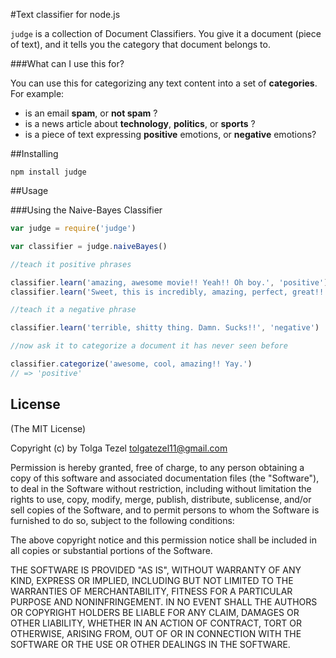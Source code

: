 #Text classifier for node.js

`judge` is a collection of Document Classifiers. You give it a document (piece of text), and it tells you the category that document belongs to.


###What can I use this for?

You can use this for categorizing any text content into a set of **categories**. For example:

- is an email **spam**, or **not spam** ?
- is a news article about **technology**, **politics**, or **sports** ?
- is a piece of text expressing **positive** emotions, or **negative** emotions?

##Installing

```
npm install judge
```

##Usage

###Using the Naive-Bayes Classifier

```javascript
var judge = require('judge')

var classifier = judge.naiveBayes()

//teach it positive phrases

classifier.learn('amazing, awesome movie!! Yeah!! Oh boy.', 'positive')
classifier.learn('Sweet, this is incredibly, amazing, perfect, great!!', 'positive')

//teach it a negative phrase

classifier.learn('terrible, shitty thing. Damn. Sucks!!', 'negative')

//now ask it to categorize a document it has never seen before

classifier.categorize('awesome, cool, amazing!! Yay.')
// => 'positive'

```

## License 

(The MIT License)

Copyright (c) by Tolga Tezel <tolgatezel11@gmail.com>

Permission is hereby granted, free of charge, to any person obtaining a copy
of this software and associated documentation files (the "Software"), to deal
in the Software without restriction, including without limitation the rights
to use, copy, modify, merge, publish, distribute, sublicense, and/or sell
copies of the Software, and to permit persons to whom the Software is
furnished to do so, subject to the following conditions:

The above copyright notice and this permission notice shall be included in
all copies or substantial portions of the Software.

THE SOFTWARE IS PROVIDED "AS IS", WITHOUT WARRANTY OF ANY KIND, EXPRESS OR
IMPLIED, INCLUDING BUT NOT LIMITED TO THE WARRANTIES OF MERCHANTABILITY,
FITNESS FOR A PARTICULAR PURPOSE AND NONINFRINGEMENT. IN NO EVENT SHALL THE
AUTHORS OR COPYRIGHT HOLDERS BE LIABLE FOR ANY CLAIM, DAMAGES OR OTHER
LIABILITY, WHETHER IN AN ACTION OF CONTRACT, TORT OR OTHERWISE, ARISING FROM,
OUT OF OR IN CONNECTION WITH THE SOFTWARE OR THE USE OR OTHER DEALINGS IN
THE SOFTWARE.